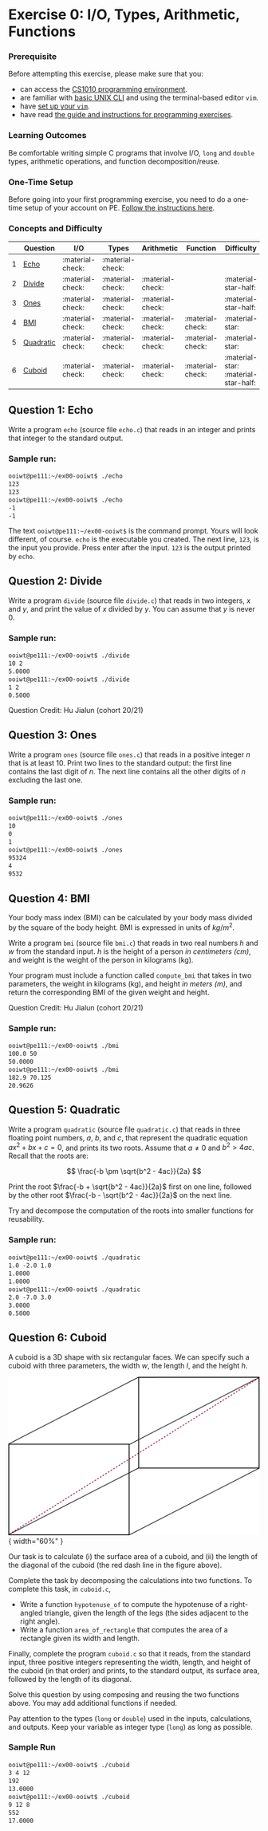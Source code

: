 # Exercise 0: I/O, Types, Arithmetic, Functions 

### Prerequisite

Before attempting this exercise, please make sure that you:

- can access the [CS1010 programming environment](../guides/environments.md).
- are familiar with [basic UNIX CLI](../guides/unix-essentials.md) and using the terminal-based editor `vim`.
- have [set up your `vim`](../guides/vim-setup.md).
- have read [the guide and instructions for programming exercises](../guides/exercises.md).

### Learning Outcomes

Be comfortable writing simple C programs that involve I/O, `long` and `double` types, arithmetic operations, and function decomposition/reuse.

### One-Time Setup

Before going into your first programming exercise, you need to do a one-time setup of your account on PE.  [Follow the instructions here](../guides/github.md).

### Concepts and Difficulty

| | Question | I/O     | Types            | Arithmetic | Function |  Difficulty |
--|---------|----------|------------------|------------|----------|-------------|
1 | [Echo](#question-1-echo)     | :material-check: | :material-check: |                    | | |
2 | [Divide](#question-2-divide) | :material-check: | :material-check: | :material-check:   | | :material-star-half:    |
3 | [Ones](#question-3-ones)     | :material-check: | :material-check: | :material-check:   | | :material-star-half:  |
4 | [BMI](#question-4-bmi)       | :material-check: | :material-check: | :material-check:   | :material-check: | :material-star:      |
5 | [Quadratic](#question-5-quadratic) | :material-check: | :material-check: | :material-check: | :material-check: | :material-star:       |
6 | [Cuboid](#question-6-cuboid) | :material-check: | :material-check: | :material-check:   | :material-check: | :material-star: :material-star-half:  |

## Question 1: Echo

Write a program `echo` (source file `echo.c`) that reads in an integer and prints that integer to the standard output.

### Sample run:

```
ooiwt@pe111:~/ex00-ooiwt$ ./echo
123
123
ooiwt@pe111:~/ex00-ooiwt$ ./echo
-1
-1
```

The text `ooiwt@pe111:~/ex00-ooiwt$` is the command prompt.  Yours will look different, of course.  `echo` is the executable you created.  The next line, `123`, is the input you provide.  Press enter after the input.  `123` is the output printed by `echo`.

## Question 2: Divide

Write a program `divide` (source file `divide.c`) that reads in two integers, $x$ and $y$, and print the value of $x$ divided by $y$.  You can assume that $y$ is never 0.

### Sample run:

```
ooiwt@pe111:~/ex00-ooiwt$ ./divide
10 2
5.0000
ooiwt@pe111:~/ex00-ooiwt$ ./divide
1 2
0.5000
```

Question Credit: Hu Jialun (cohort 20/21)

## Question 3: Ones

Write a program `ones` (source file `ones.c`) that reads in a positive integer $n$ that is at least 10.  Print two lines to the standard output: the first line contains the last digit of $n$.  The next line contains all the other digits of $n$ excluding the last one. 

### Sample run:

```
ooiwt@pe111:~/ex00-ooiwt$ ./ones
10
0
1
ooiwt@pe111:~/ex00-ooiwt$ ./ones
95324
4
9532
```

## Question 4: BMI

Your body mass index (BMI) can be calculated by your body mass divided by the square of the body height.  BMI is expressed in units of $kg/m^2$. 

Write a program `bmi` (source file `bmi.c`) that reads in two real numbers $h$ and $w$ from the standard input.  $h$ is the height of a person _in centimeters (cm)_, and weight is the weight of the person in kilograms (kg).

Your program must include a function called `compute_bmi` that takes in two parameters, the weight in kilograms (kg), and height _in meters (m)_, and return the corresponding BMI of the given weight and height.

Question Credit: Hu Jialun (cohort 20/21)

### Sample run:

```
ooiwt@pe111:~/ex00-ooiwt$ ./bmi
100.0 50
50.0000
ooiwt@pe111:~/ex00-ooiwt$ ./bmi
182.9 70.125
20.9626
```

## Question 5: Quadratic

Write a program `quadratic` (source file `quadratic.c`) that reads in three floating point numbers, $a$, $b$, and $c$, that represent the quadratic equation $ax^2 + bx + c = 0$, and prints its two roots.  Assume that $a \not = 0$ and $b^2 > 4ac$.  Recall that the roots are:

$$
\frac{-b \pm \sqrt{b^2 - 4ac}}{2a}
$$

Print the root $\frac{-b + \sqrt{b^2 - 4ac}}{2a}$ first on one line,
followed by the other root $\frac{-b - \sqrt{b^2 - 4ac}}{2a}$ on the next line.

Try and decompose the computation of the roots into smaller functions for reusability.

### Sample run:

```
ooiwt@pe111:~/ex00-ooiwt$ ./quadratic
1.0 -2.0 1.0
1.0000
1.0000
ooiwt@pe111:~/ex00-ooiwt$ ./quadratic
2.0 -7.0 3.0
3.0000
0.5000
```

## Question 6: Cuboid

A cuboid is a 3D shape with six rectangular faces.  We can specify such a cuboid with three parameters, the width $w$, the length $l$, and the height $h$.

![cuboid](figures/ex00-cuboid/cuboid.png){ width="60%" }

Our task is to calculate (i) the surface area of a cuboid, and (ii) the length of the diagonal of the cuboid (the red dash line in the figure above). 

Complete the task by decomposing the calculations into two functions.  To complete this task, in `cuboid.c`,

- Write a function `hypotenuse_of` to compute the hypotenuse of a right-angled triangle, given the length of the legs (the sides adjacent to the right angle).
- Write a function `area_of_rectangle` that computes the area of a rectangle given its width and length.

Finally, complete the program `cuboid.c` so that it reads, from the standard input, three positive integers representing the width, length, and height of the cuboid (in that order) and prints, to the standard output, its surface area, followed by the length of its diagonal.

Solve this question by using composing and reusing the two functions above.  You may add additional functions if needed.

Pay attention to the types (`long` or `double`) used in the inputs, calculations, and outputs.  Keep your variable as integer type (`long`) as long as possible.

### Sample Run
```
ooiwt@pe111:~/ex00-ooiwt$ ./cuboid
3 4 12
192
13.0000
ooiwt@pe111:~/ex00-ooiwt$ ./cuboid
9 12 8
552
17.0000
```
